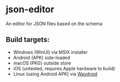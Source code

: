 # json-editor
An editor for JSON files based on the schema

## Build targets:
- Windows (WinUI) via MSIX installer
- Android (APK) side-loaded
- macOS (PKG) outside store
- iOS (untested, requires Apple hardware to build)
- Linux (using Android APK) via [Waydroid](https://waydro.id/)
